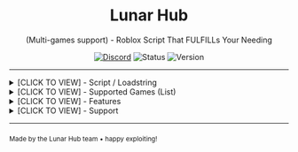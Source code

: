 <div align="center">
  <h1>Lunar Hub</h1>
  <p>(Multi-games support) - Roblox Script That FULFILLs Your Needing</p>

[![Discord](https://img.shields.io/badge/Discord-Join%20Server-5865f2?style=flat&logo=discord)](https://discord.gg/4vB8hKWvGd)
![Status](https://img.shields.io/badge/Status-Online-00d26a?style=flat)
![Version](https://img.shields.io/badge/Version-1.0.0-blue?style=flat)
</div>

---

<details>
  <summary>[CLICK TO VIEW] - Script / Loadstring</summary>

  ```lua
loadstring(game:HttpGet("https://raw.githubusercontent.com/Pxrson/Lunar-Hub/refs/heads/main/Main/Loader.luau",true))()
  ```

</details>

<details>
  <summary>[CLICK TO VIEW] - Supported Games (List)</summary>

  Currently supporting **7+ games** with more being added regularly:

  - **Blox Fruits** - idk but really good / worth it
  - **Muscle Legends** - idk but really good / worth it
  - **Grow A Garden** - not the best / needs fixing
  - **Murder Mystery 2** - coming soon
  - **Ninja Legends** - coming soon
  - **Legends of Speed** - coming soon
  - **Build a Boat** - coming soon

  <div align="center">
    <img src="https://raw.githubusercontent.com/Pxrson/Lunar-Hub/refs/heads/main/Images/noFilter%20(2).webp" width="100" alt="Blox Fruits"/>
    <img src="https://raw.githubusercontent.com/Pxrson/Lunar-Hub/refs/heads/main/Images/noFilter.webp" width="100" alt="Muscle Legends"/>
    <img src="https://raw.githubusercontent.com/Pxrson/Lunar-Hub/refs/heads/main/Images/noFilter%20(3).webp" width="100" alt="Murder Mystery 2"/>
    <img src="https://raw.githubusercontent.com/Pxrson/Lunar-Hub/refs/heads/main/Images/noFilter%20(4).webp" width="100" alt="Ninja Legends"/>
    <img src="https://raw.githubusercontent.com/Pxrson/Lunar-Hub/refs/heads/main/Images/noFilter%20(5).webp" width="100" alt="Legends of Speed"/>
    <img src="https://raw.githubusercontent.com/Pxrson/Lunar-Hub/refs/heads/main/Images/noFilter%20(6).webp" width="100" alt="Build a Boat"/>
    <img src="https://raw.githubusercontent.com/Pxrson/Lunar-Hub/refs/heads/main/Images/noFilter%20(1).webp" width="100" alt="Grow A Garden"/>
  </div>

</details>

<details>
   <summary>[CLICK TO VIEW] - Features</summary>

   **Performance**

   - Loads instantly on most executors
   - Works on mobile and PC
   - Minimal memory usage
   - Auto-updates when you rejoin

   **Safety**

   - No keyloggers or malicious code
   - Community tested scripts
   - Regular security audits
   - Safe execution methods

   **Accessibility**

   - 20+ language translations
   - Simple, clean UI
   - Beginner-friendly
   - Active community support

</details>

<details>
  <summary>[CLICK TO VIEW] - Support</summary>

  Something broken? Found a bug?
  [Join our Discord](https://discord.gg/4vB8hKWvGd) - we actually respond there.

  Our Team:
  **Havoc** - Owner & Main Developer  
  **Pxrson** - Co-Owner & 2nd Developer

</details>

---

<sub>Made by the Lunar Hub team • happy exploiting!</sub>
